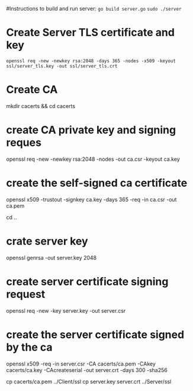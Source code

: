 #Instructions to build and run server:
`go build server.go`
`sudo ./server`

# Create Server TLS certificate and key
`openssl req -new -newkey rsa:2048 -days 365 -nodes -x509 -keyout ssl/server_tls.key -out ssl/server_tls.crt`

# Create CA
mkdir cacerts && cd cacerts
# create CA private key and signing reques
openssl req -new -newkey rsa:2048 -nodes -out ca.csr -keyout ca.key  
# create the self-signed ca certificate
openssl x509 -trustout -signkey ca.key -days 365 -req -in ca.csr -out ca.pem  

cd ..
# crate server key
openssl genrsa -out server.key 2048
# create server certificate signing request
openssl req -new -key server.key -out server.csr
# create the server certificate signed by the ca
openssl x509 -req -in server.csr -CA cacerts/ca.pem -CAkey cacerts/ca.key -CAcreateserial -out server.crt -days 300 -sha256

cp cacerts/ca.pem ../Client/ssl
cp server.key server.crt ../Server/ssl
